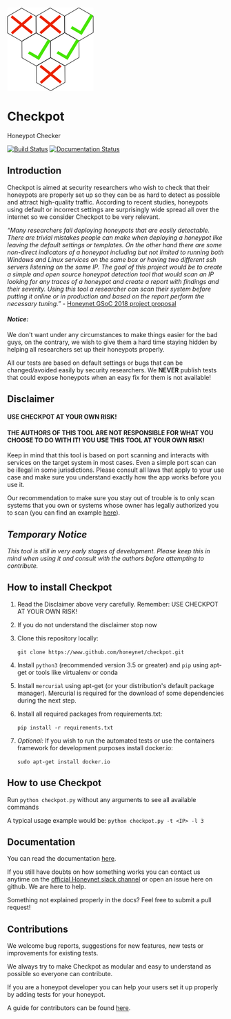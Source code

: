 ![logo](docs/source/images/small_logo.png)

# Checkpot

Honeypot Checker

[![Build Status](https://travis-ci.org/vladalexgit/checkpot.svg?branch=master)](https://travis-ci.org/vladalexgit/checkpot)
[![Documentation Status](https://readthedocs.org/projects/checkpot/badge/?version=latest)](http://checkpot.readthedocs.io/en/latest/?badge=latest)

## Introduction

Checkpot is aimed at security researchers who wish to check that their honeypots are properly set up so they can be as hard to detect as possible and attract high-quality traffic. According to recent studies, honeypots using default or incorrect settings are surprisingly wide spread all over the internet so we consider Checkpot to be very relevant.

 _“Many researchers fail deploying honeypots that are easily detectable. There are trivial mistakes people can make when deploying a honeypot like leaving the default settings or templates. On the other hand there are some non-direct indicators of a honeypot including but not limited to running both Windows and Linux services on the same box or having two different ssh servers listening on the same IP. The goal of this project would be to create a simple and open source honeypot detection tool that would scan an IP looking for any traces of a honeypot and create a report with findings and their severity. Using this tool a researcher can scan their system before putting it online or in production and based on the report perform the necessary tuning.”_ - [Honeynet GSoC 2018 project proposal](https://www.honeynet.org/gsoc2018/ideas#honeypot-detection)

#### _Notice:_

We don't want under any circumstances to make things easier for the bad guys, on the contrary, we wish to give them a hard time staying hidden by helping all researchers set up their honeypots properly.
 
All our tests are based on default settings or bugs that can be changed/avoided easily by security researchers. We **NEVER** publish tests that could expose honeypots when an easy fix for them is not available!

## Disclaimer

#### USE CHECKPOT AT YOUR OWN RISK!
 
#### THE AUTHORS OF THIS TOOL ARE NOT RESPONSIBLE FOR WHAT YOU CHOOSE TO DO WITH IT! YOU USE THIS TOOL AT YOUR OWN RISK!
 
Keep in mind that this tool is based on port scanning and interacts with services on the target system in most cases. Even a simple port scan can be illegal in some jurisdictions. Please consult all laws that apply to your use case and make sure you understand exactly how the app works before you use it.
 
Our recommendation to make sure you stay out of trouble is to only scan systems that you own or systems whose owner has legally authorized you to scan (you can find an example [here](https://www.owasp.org/index.php/Authorization_form)).

## _Temporary Notice_

_This tool is still in very early stages of development. Please keep this in mind when using it and consult with the authors before attempting to contribute._

## How to install Checkpot

   1. Read the Disclaimer above very carefully. Remember: USE CHECKPOT AT YOUR OWN RISK!
   2. If you do not understand the disclaimer stop now
   3. Clone this repository locally:
   
        `git clone https://www.github.com/honeynet/checkpot.git`
   
   4. Install `python3` (recommended version 3.5 or greater) and `pip` using apt-get or tools like virtualenv or conda
   
   5. Install `mercurial` using apt-get (or your distribution's default package manager). Mercurial is required for the download of some dependencies during the next step.
   
   6. Install all required packages from requirements.txt:
   
        `pip install -r requirements.txt`
   
   7. _Optional:_ If you wish to run the automated tests or use the containers framework for development purposes install docker.io:
   
        `sudo apt-get install docker.io`

## How to use Checkpot

Run `python checkpot.py` without any arguments to see all available commands

A typical usage example would be: `python checkpot.py -t <IP> -l 3` 

## Documentation

You can read the documentation [here](https://checkpot.readthedocs.io/en/master/).

If you still have doubts on how something works you can contact us anytime on the [official Honeynet slack channel](https://honeynetpublic.slack.com/) or open an issue here on github. We are here to help.

Something not explained properly in the docs? Feel free to submit a pull request!

## Contributions

We welcome bug reports, suggestions for new features, new tests or improvements for existing tests.
 
We always try to make Checkpot as modular and easy to understand as possible so everyone can contribute.
 
If you are a honeypot developer you can help your users set it up properly by adding tests for your honeypot.
  
A guide for contributors can be found [here](https://checkpot.readthedocs.io/en/latest/guides_for_contributors.html).
